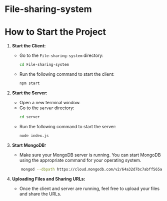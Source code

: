 # File-sharing-system
# How to Start the Project

1. **Start the Client:**
    - Go to the `File-sharing-system` directory:
      ```bash
      cd File-sharing-system
      ```
    - Run the following command to start the client:
      ```bash
      npm start
      ```

2. **Start the Server:**
    - Open a new terminal window.
    - Go to the `server` directory:
      ```bash
      cd server
      ```
    - Run the following command to start the server:
      ```bash
      node index.js
      ```

3. **Start MongoDB:**
    - Make sure your MongoDB server is running. You can start MongoDB using the appropriate command for your operating system.
    ``` bash
        mongod --dbpath https://cloud.mongodb.com/v2/64a32d7bc7abff565ad37bad#/clusters


4. **Uploading Files and Sharing URLs:**
    - Once the client and server are running, feel free to upload your files and share the URLs.

